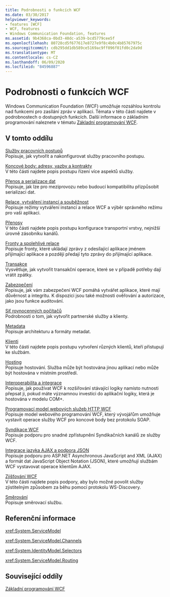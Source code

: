 ```yaml
---
title: Podrobnosti o funkcích WCF
ms.date: 03/30/2017
helpviewer_keywords:
- features [WCF]
- WCF, features
- Windows Communication Foundation, features
ms.assetid: 9b4368ca-0bd3-40dc-a539-bcd5779cee5f
ms.openlocfilehash: 80728cd5f677617e8727e9f8c4b0c4b85767975c
ms.sourcegitcommit: cdb295dd1db589ce5169ac9ff096f01fd0c2da9d
ms.translationtype: MT
ms.contentlocale: cs-CZ
ms.lasthandoff: 06/09/2020
ms.locfileid: "84596887"
---
```

# <a name="wcf-feature-details"></a>Podrobnosti o funkcích WCF
Windows Communication Foundation (WCF) umožňuje rozsáhlou kontrolu nad funkcemi pro zasílání zpráv v aplikaci. Témata v této části najdete v podrobnostech o dostupných funkcích. Další informace o základním programování naleznete v tématu [Základní programování WCF](../basic-wcf-programming.md).  
  
## <a name="in-this-section"></a>V tomto oddílu  
 [Služby pracovních postupů](workflow-services.md)  
 Popisuje, jak vytvořit a nakonfigurovat služby pracovního postupu.  
  
 [Koncové body: adresy, vazby a kontrakty](endpoints-addresses-bindings-and-contracts.md)  
 V této části najdete popis postupu řízení více aspektů služby.  
  
 [Přenos a serializace dat](data-transfer-and-serialization.md)  
 Popisuje, jak lze pro meziprovozu nebo budoucí kompatibilitu přizpůsobit serializaci dat.  
  
 [Relace, vytváření instancí a souběžnost](sessions-instancing-and-concurrency.md)  
 Popisuje režimy vytváření instancí a relace WCF a výběr správného režimu pro vaši aplikaci.  
  
 [Přenosy](transports.md)  
 V této části najdete popis postupu konfigurace transportní vrstvy, nejnižší úrovně zásobníku kanálů.  
  
 [Fronty a spolehlivé relace](queues-and-reliable-sessions.md)  
 Popisuje fronty, které ukládají zprávy z odesílající aplikace jménem přijímající aplikace a později předají tyto zprávy do přijímající aplikace.  
  
 [Transakce](transactions-in-wcf.md)  
 Vysvětluje, jak vytvořit transakční operace, které se v případě potřeby dají vrátit zpátky.  
  
 [Zabezpečení](security.md)  
 Popisuje, jak vám zabezpečení WCF pomáhá vytvářet aplikace, které mají důvěrnost a integritu. K dispozici jsou také možnosti ověřování a autorizace, jako jsou funkce auditování.  
  
 [Síť rovnocenných počítačů](peer-to-peer-networking.md)  
 Podrobnosti o tom, jak vytvořit partnerské služby a klienty.  
  
 [Metadata](metadata.md)  
 Popisuje architekturu a formáty metadat.  
  
 [Klienti](clients.md)  
 V této části najdete popis postupu vytvoření různých klientů, kteří přistupují ke službám.  
  
 [Hosting](hosting.md)  
 Popisuje hostování. Služba může být hostována jinou aplikací nebo může být hostována v místním prostředí.  
  
 [Interoperabilita a integrace](interoperability-and-integration.md)  
 Popisuje, jak používat WCF k rozšiřování stávající logiky namísto nutnosti přepsat ji, pokud máte významnou investici do aplikační logiky, která je hostována v modelu COM+.  
  
 [Programovací model webových služeb HTTP WCF](wcf-web-http-programming-model.md)  
 Popisuje model webového programování WCF, který vývojářům umožňuje vystavit operace služby WCF pro koncové body bez protokolu SOAP.  
  
 [Syndikace WCF](wcf-syndication.md)  
 Popisuje podporu pro snadné zpřístupnění Syndikačních kanálů ze služby WCF.  
  
 [Integrace jazyka AJAX a podpora JSON](ajax-integration-and-json-support.md)  
 Popisuje podporu pro ASP.NET Asynchronous JavaScript and XML (AJAX) a formát dat JavaScript Object Notation (JSON), které umožňují službám WCF vystavovat operace klientům AJAX.  
  
 [Zjišťování WCF](wcf-discovery.md)  
 V této části najdete popis podpory, aby bylo možné povolit služby zjistitelným způsobem za běhu pomocí protokolu WS-Discovery.  
  
 [Směrování](routing.md)  
 Popisuje směrovací službu.  
  
## <a name="reference"></a>Referenční informace  
 <xref:System.ServiceModel>  
  
 <xref:System.ServiceModel.Channels>  
  
 <xref:System.IdentityModel.Selectors>  
  
 <xref:System.ServiceModel.Routing>  
  
## <a name="related-sections"></a>Související oddíly  
 [Základní programování WCF](../basic-wcf-programming.md)
